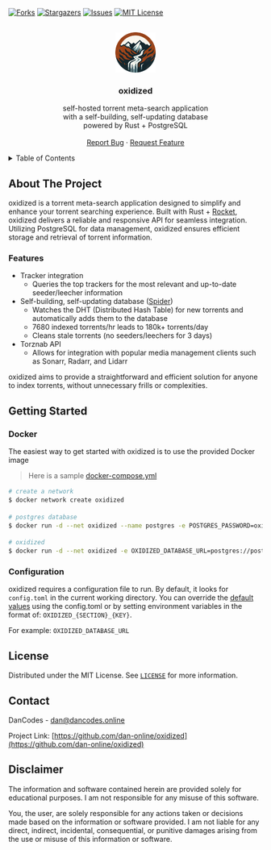[![Forks][forks-shield]][forks-url]
[![Stargazers][stars-shield]][stars-url]
[![Issues][issues-shield]][issues-url]
[![MIT License][license-shield]][license-url]

<br />
<div align="center">
  <a href="https://github.com/dan-online/oxidized">
    <img src="assets/oxidized.png" alt="Logo" width="80" height="80">
  </a>

<h3 align="center">oxidized</h3>

  <p align="center">
    self-hosted torrent meta-search application<br /> with a self-building, self-updating database<br /> powered by Rust + PostgreSQL
    <!-- <br /> -->
    <!-- <a href="https://github.com/dan-online/oxidized"><strong>Explore the docs »</strong></a> -->
    <br />
    <br />
    <a href="https://github.com/dan-online/oxidized/issues">Report Bug</a>
    ·
    <a href="https://github.com/dan-online/oxidized/issues">Request Feature</a>
  </p>
</div>

<!-- TABLE OF CONTENTS -->
<details>
  <summary>Table of Contents</summary>
  <ol>
    <li><a href="#about-the-project">About The Project</a></li>
    <li><a href="#getting-started">Getting Started</a></li>
    <li><a href="#license">License</a></li>
    <li><a href="#contact">Contact</a></li>
    <li><a href="#disclaimer">Disclaimer</a></li>
  </ol>
</details>

<!-- ABOUT THE PROJECT -->
## About The Project

oxidized is a torrent meta-search application designed to simplify and enhance your torrent searching experience. Built with Rust + [Rocket](https://rocket.rs), oxidized delivers a reliable and responsive API for seamless integration. Utilizing PostgreSQL for data management, oxidized ensures efficient storage and retrieval of torrent information.

### Features

- Tracker integration
    - Queries the top trackers for the most relevant and up-to-date seeder/leecher information
- Self-building, self-updating database ([Spider](https://github.com/boramalper/magnetico/))
    - Watches the DHT (Distributed Hash Table) for new torrents and automatically adds them to the database
    - 7680 indexed torrents/hr leads to 180k+ torrents/day
    - Cleans stale torrents (no seeders/leechers for 3 days)
- Torznab API
    - Allows for integration with popular media management clients such as Sonarr, Radarr, and Lidarr

oxidized aims to provide a straightforward and efficient solution for anyone to index torrents, without unnecessary frills or complexities.

## Getting Started

### Docker

The easiest way to get started with oxidized is to use the provided Docker image

> Here is a sample [docker-compose.yml](docker/docker-compose.yml)

```bash
# create a network
$ docker network create oxidized

# postgres database
$ docker run -d --net oxidized --name postgres -e POSTGRES_PASSWORD=oxidized -e POSTGRES_DB=oxidized postgres:alpine

# oxidized
$ docker run -d --net oxidized -e OXIDIZED_DATABASE_URL=postgres://postgres:oxidized@postgresql/oxidized --name oxidized danonline/oxidized
```

### Configuration

oxidized requires a configuration file to run. By default, it looks for `config.toml` in the current working directory. You can override the [default values](default.toml) using the config.toml or by setting environment variables in the format of: ``OXIDIZED_{SECTION}_{KEY}``. 

For example: `OXIDIZED_DATABASE_URL`

<!-- LICENSE -->
## License

Distributed under the MIT License. See [`LICENSE`](LICENSE) for more information.

<!-- CONTACT -->
## Contact

DanCodes - <dan@dancodes.online>

Project Link: [https://github.com/dan-online/oxidized](https://github.com/dan-online/oxidized)

## Disclaimer

The information and software contained herein are provided solely for educational purposes. I am not responsible for any misuse of this software.

You, the user, are solely responsible for any actions taken or decisions made based on the information or software provided. I am not liable for any direct, indirect, incidental, consequential, or punitive damages arising from the use or misuse of this information or software.

<!-- MARKDOWN LINKS & IMAGES -->
<!-- https://www.markdownguide.org/basic-syntax/#reference-style-links -->
[contributors-shield]: https://img.shields.io/github/contributors/dan-online/oxidized.svg?style=for-the-badge
[contributors-url]: https://github.com/dan-online/oxidized/graphs/contributors
[forks-shield]: https://img.shields.io/github/forks/dan-online/oxidized.svg?style=for-the-badge
[forks-url]: https://github.com/dan-online/oxidized/network/members
[stars-shield]: https://img.shields.io/github/stars/dan-online/oxidized.svg?style=for-the-badge
[stars-url]: https://github.com/dan-online/oxidized/stargazers
[issues-shield]: https://img.shields.io/github/issues/dan-online/oxidized.svg?style=for-the-badge
[issues-url]: https://github.com/dan-online/oxidized/issues
[license-shield]: https://img.shields.io/github/license/dan-online/oxidized.svg?style=for-the-badge
[license-url]: https://github.com/dan-online/oxidized/blob/master/LICENSE.txt

